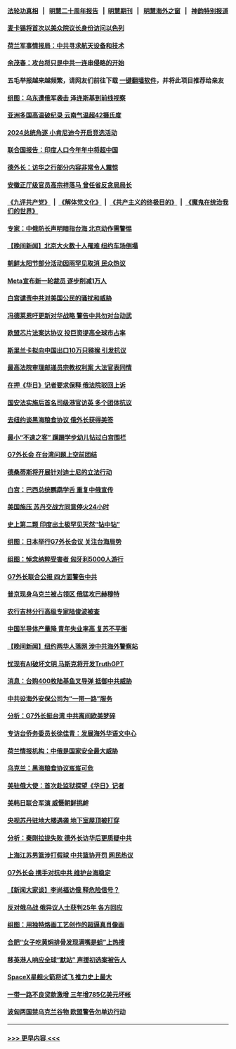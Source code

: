 #### [法轮功真相](https://github.com/gfw-breaker/truth/blob/master/README.md?t=0) &nbsp;&nbsp;|&nbsp;&nbsp; [明慧二十周年报告](https://github.com/gfw-breaker/mh-reports/blob/master/README.md?t=0) &nbsp;&nbsp;|&nbsp;&nbsp;[明慧期刊](https://github.com/gfw-breaker/mh-qikan) &nbsp;&nbsp;|&nbsp;&nbsp; [明慧海外之窗](https://github.com/gfw-breaker/mh-news/blob/master/README.md?t=0) &nbsp;&nbsp;|&nbsp;&nbsp; [神韵特别报道](https://github.com/gfw-breaker/mh-news/blob/master/shenyun.md?t=0)
#### [麦卡锡将首次以美众院议长身份访问以色列](../pages/nsc418/n13969835.md?t=04200343) 
#### [荷兰军事情报局：中共寻求航天设备和技术](../pages/nsc418/n13976629.md?t=04200343) 
#### [余茂春：攻台将只是中共一连串侵略的开始](../pages/nsc418/n13976663.md?t=04200343) 
#### 五毛举报越来越频繁，请网友们前往下载 [一键翻墙软件](https://github.com/gfw-breaker/ssr-accounts)，并将此项目推荐给亲友
#### [组图：乌东遭俄军袭击 泽连斯基到前线视察](../pages/nsc418/n13976329.md?t=04200343) 
#### [亚洲多国高温破纪录 云南气温超42摄氏度](../pages/nsc418/n13976633.md?t=04200343) 
#### [2024总统角逐 小肯尼迪今开启竞选活动](../pages/nsc418/n13976609.md?t=04200343) 
#### [联合国报告：印度人口今年年中将超中国](../pages/nsc418/n13976613.md?t=04200343) 
#### [德外长：访华之行部分内容非常令人震惊](../pages/nsc418/n13976567.md?t=04200343) 
#### [安徽正厅级官员高宗祥落马 曾任省反贪局局长](../pages/nsc418/n13976407.md?t=04200343) 
#### [《九评共产党》](https://github.com/begood0513/9ping.md/blob/master/README.md) &nbsp;|&nbsp; [《解体党文化》](../../../../jtdwh.md/blob/master/README.md)  &nbsp;|&nbsp; [《共产主义的终极目的》](../../../../gczydzjmd.md/blob/master/README.md) &nbsp;|&nbsp; [《魔鬼在统治我们的世界》](../../../../mgztzwmdsj.md/blob/master/README.md) 
#### [专家：中俄防长声明暗指台海 北京动作需警惕](../pages/nsc418/n13976489.md?t=04200343) 
#### [【晚间新闻】北京大火数十人罹难 纽约车场倒塌](../pages/nsc418/n13976373.md?t=04200343) 
#### [朝鲜太阳节部分活动因雨罕见取消 民众热议](../pages/nsc418/n13976342.md?t=04200343) 
#### [Meta宣布新一轮裁员 逐步削减1万人](../pages/nsc418/n13976320.md?t=04200343) 
#### [白宫谴责中共对美国公民的骚扰和威胁](../pages/nsc418/n13976242.md?t=04200343) 
#### [冯德莱恩吁更新对华战略 警告中共勿对台动武](../pages/nsc418/n13975868.md?t=04200343) 
#### [欧盟芯片法案达协议 投巨资提高全球市占率](../pages/nsc418/n13976128.md?t=04200343) 
#### [斯里兰卡拟向中国出口10万只猕猴 引发抗议](../pages/nsc418/n13976053.md?t=04200343) 
#### [最高法院审理邮递员宗教权利案 大法官表同情](../pages/nsc418/n13975885.md?t=04200343) 
#### [在押《华日》记者要求保释 俄法院驳回上诉](../pages/nsc418/n13975907.md?t=04200343) 
#### [国安法实施后首名司级港官访英 多个团体抗议](../pages/nsc418/n13975721.md?t=04200343) 
#### [去纽约谈黑海粮食协议 俄外长获得美签](../pages/nsc418/n13975867.md?t=04200343) 
#### [最小“不速之客” 蹒跚学步幼儿钻过白宫围栏](../pages/nsc418/n13975866.md?t=04200343) 
#### [G7外长会 在台湾问题上空前团结](../pages/nsc418/n13975874.md?t=04200343) 
#### [德桑蒂斯将开展针对迪士尼的立法行动](../pages/nsc418/n13975800.md?t=04200343) 
#### [白宫：巴西总统鹦鹉学舌 重复中俄宣传](../pages/nsc418/n13975839.md?t=04200343) 
#### [美国施压 苏丹交战方同意停火24小时](../pages/nsc418/n13975788.md?t=04200343) 
#### [史上第二颗 印度出土极罕见天然“钻中钻”](../pages/nsc418/n13975509.md?t=04200343) 
#### [组图：日本举行G7外长会议 关注台海局势](../pages/nsc418/n13975637.md?t=04200343) 
#### [组图：悼念纳粹受害者 匈牙利5000人游行](../pages/nsc418/n13975727.md?t=04200343) 
#### [G7外长联合公报 四方面警告中共](../pages/nsc418/n13975722.md?t=04200343) 
#### [普京现身乌克兰被占领区 俄猛攻巴赫穆特](../pages/nsc418/n13975645.md?t=04200343) 
#### [农行吉林分行高级专家陆俊波被查](../pages/nsc418/n13975602.md?t=04200343) 
#### [中国半导体产量降 青年失业率高 复苏不平衡](../pages/nsc418/n13975587.md?t=04200343) 
#### [【晚间新闻】纽约两华人落网 涉中共海外警察站](../pages/nsc418/n13975566.md?t=04200343) 
#### [忧现有AI破坏文明 马斯克将开发TruthGPT](../pages/nsc418/n13975527.md?t=04200343) 
#### [消息：台购400枚陆基鱼叉导弹 抵御中共威胁](../pages/nsc418/n13975397.md?t=04200343) 
#### [中共设海外安保公司为“一带一路”服务](../pages/nsc418/n13975424.md?t=04200343) 
#### [分析：G7外长挺台湾 中共离间欧美梦碎](../pages/nsc418/n13975177.md?t=04200343) 
#### [专访台侨务委员长徐佳青：发展海外华语文中心](../pages/nsc418/n13974951.md?t=04200343) 
#### [荷兰情报机构：中俄是国家安全最大威胁](../pages/nsc418/n13975146.md?t=04200343) 
#### [乌克兰：黑海粮食协议岌岌可危](../pages/nsc418/n13975115.md?t=04200343) 
#### [美驻俄大使：首次赴监狱探望《华日》记者](../pages/nsc418/n13975116.md?t=04200343) 
#### [美韩日联合军演  威慑朝鲜挑衅](../pages/nsc418/n13975087.md?t=04200343) 
#### [央视苏丹驻地大楼遇袭 地下室屋顶被打穿](../pages/nsc418/n13975102.md?t=04200343) 
#### [分析：秦刚拉拢失败 德外长访华后更质疑中共](../pages/nsc418/n13975117.md?t=04200343) 
#### [上海江苏男篮涉打假球 中共篮协开罚 网民热议](../pages/nsc418/n13975007.md?t=04200343) 
#### [G7外长会 携手对抗中共 维护台海稳定](../pages/nsc418/n13975046.md?t=04200343) 
#### [【新闻大家谈】李尚福访俄 释危险信号？](../pages/nsc418/n13975035.md?t=04200343) 
#### [反对俄乌战 俄异议人士获判25年 各方回应](../pages/nsc418/n13974963.md?t=04200343) 
#### [组图：用独特烙画工艺创作的超逼真肖像画](../pages/nsc418/n13974805.md?t=04200343) 
#### [合肥“女子吃黄焖排骨发现满嘴是蛆”上热搜](../pages/nsc418/n13974887.md?t=04200343) 
#### [移英港人响应全球“默站” 声援初选案被告人](../pages/nsc418/n13974644.md?t=04200343) 
#### [SpaceX星舰火箭将试飞 推力史上最大](../pages/nsc418/n13974882.md?t=04200343) 
#### [一带一路不良贷款激增 三年增785亿美元坏帐](../pages/nsc418/n13974727.md?t=04200343) 
#### [波匈两国禁乌克兰谷物 欧盟警告勿单边行动](../pages/nsc418/n13974616.md?t=04200343) 

----
#### [ >>> 更早内容 <<< ](../indexes/nsc418-earlier.md)
